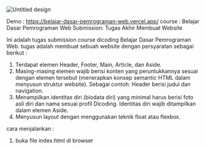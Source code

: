![Untitled design](https://res.cloudinary.com/kondanganyuk-com/image/upload/v1703735066/submission_pembuatan_website_u4ne1c.png)

Demo : https://belajar-dasar-pemrograman-web.vercel.app/
course : Belajar Dasar Pemrograman Web
Submission: Tugas Akhir Membuat Website

Ini adalah tugas submission course dicoding Belajar Dasar Pemrograman Web. tugas adalah membuat sebuah website dengan persyaratan sebagai berikut :

1. Terdapat elemen Header, Footer, Main, Article, dan Aside.
2. Masing-masing elemen wajib berisi konten yang peruntukkannya sesuai dengan elemen tersebut (menerapkan konsep semantic HTML dalam menyusun struktur website).
Sebagai contoh: Header berisi judul dan navigation.
3. Menampilkan identitas diri (biodata diri) yang minimal harus berisi foto asli diri dan nama sesuai profil Dicoding. Identitas diri wajib ditampilkan dalam elemen Aside.
4. Menyusun layout dengan menggunakan teknik float atau flexbox.

cara menjalankan :
1. buka file index.html di browser
